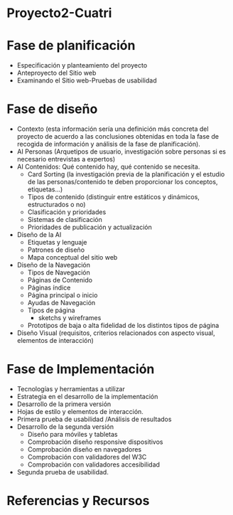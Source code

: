# Proyecto2-Cuatri
# Fase de planificación
- Especificación y planteamiento del proyecto
- Anteproyecto del Sitio web
- Examinando el Sitio web-Pruebas de usabilidad
# Fase de diseño
- Contexto (esta información sería una definición más concreta del proyecto de acuerdo a las conclusiones obtenidas en toda la fase de recogida de información y análisis de la fase de planificación).
- AI Personas (Arquetipos de usuario, investigación sobre personas si es necesario entrevistas a expertos)
- AI Contenidos: Qué contenido hay, qué contenido se necesita.
  - Card Sorting (la investigación previa de la planificación y el estudio de las personas/contenido te deben proporcionar los conceptos, etiquetas...)
  - Tipos de contenido (distinguir entre estáticos y dinámicos, estructurados o no)
  - Clasificación y prioridades 
  - Sistemas de clasificación 
  - Prioridades de publicación y actualización
- Diseño de la AI
  - Etiquetas y lenguaje
  - Patrones de diseño
  - Mapa conceptual del sitio web
- Diseño de la Navegación
  - Tipos de Navegación
  - Páginas de Contenido
  - Páginas índice
  - Página principal o inicio
  - Ayudas de Navegación
  - Tipos de página
    - sketchs y wireframes
  - Prototipos de baja o alta fidelidad de los distintos tipos de página
- Diseño Visual (requisitos, criterios relacionados con aspecto visual, elementos de interacción)

# Fase de Implementación
- Tecnologías y herramientas a utilizar
- Estrategia en el desarrollo de la implementación
- Desarrollo de la primera versión
- Hojas de estilo y elementos de interacción.
- Primera prueba de usabilidad /Análisis de resultados
- Desarrollo de la segunda versión
  - Diseño para móviles y tabletas
  - Comprobación diseño responsive dispositivos
  - Comprobación diseño en navegadores
  - Comprobación con validadores del W3C
  - Comprobación con validadores accesibilidad
- Segunda prueba de usabilidad.

# Referencias y Recursos
